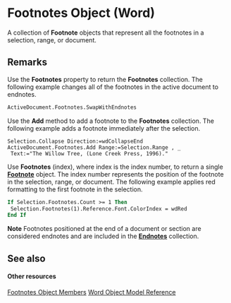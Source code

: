 
# Footnotes Object (Word)

A collection of  **Footnote** objects that represent all the footnotes in a selection, range, or document.


## Remarks

Use the  **Footnotes** property to return the **Footnotes** collection. The following example changes all of the footnotes in the active document to endnotes.


```vb
ActiveDocument.Footnotes.SwapWithEndnotes
```

Use the  **Add** method to add a footnote to the **Footnotes** collection. The following example adds a footnote immediately after the selection.




```
Selection.Collapse Direction:=wdCollapseEnd 
ActiveDocument.Footnotes.Add Range:=Selection.Range , _ 
 Text:="The Willow Tree, (Lone Creek Press, 1996)."
```

Use  **Footnotes** (index), where index is the index number, to return a single **[Footnote](877340c4-14f9-4560-eaf8-2c6482a1ade8.md)** object. The index number represents the position of the footnote in the selection, range, or document. The following example applies red formatting to the first footnote in the selection.




```vb
If Selection.Footnotes.Count >= 1 Then 
 Selection.Footnotes(1).Reference.Font.ColorIndex = wdRed 
End If
```


 **Note**  Footnotes positioned at the end of a document or section are considered endnotes and are included in the  **[Endnotes](32676579-dd41-e83d-a305-fcc2b7cb4f64.md)** collection.


## See also


#### Other resources


[Footnotes Object Members](fe8f7120-9a44-1825-7e4b-8c80874755d9.md)
[Word Object Model Reference](http://msdn.microsoft.com/library/be452561-b436-bb9b-6f94-3faa9a74a6fd%28Office.15%29.aspx)
